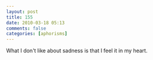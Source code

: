 ```yaml
---
layout: post
title: 155
date: 2010-03-18 05:13
comments: false
categories: [aphorisms]
---
```


What I don't like about sadness is that I feel it in my heart.
